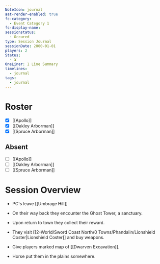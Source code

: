```yaml
---
NoteIcon: journal
aat-render-enabled: true
fc-category:
  - Event Category 1
fc-display-name: 
sessionstatus:
  - Occured
type: Session Journal
sessionDate: 2000-01-01
players: 2
Status:
  - ⏳
OneLiner: 1 Line Summary
timelines:
  - journal
tags:
  - journal
---
```


# Roster 

- [x] [[Apollo]]
- [x] [[Oakley Arborman]]
- [x] [[Spruce Arborman]]

## Absent

- [ ] [[Apollo]]
- [ ] [[Oakley Arborman]]
- [ ] [[Spruce Arborman]]

# Session Overview

- PC's leave [[Umbrage Hill]]
- On their way back they encounter the Ghost Tower, a sanctuary.
- Upon return to town they collect their reward.
- They visit [[2-World/Sword Coast North/0 Towns/Phandalin/Lionshield Coster|Lionshield Coster]] and buy weapons.

- Give players marked map of [[Dwarven Excavation]].
- Horse put them in the plains somewhere.